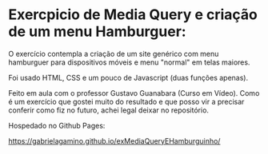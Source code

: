 # Exercpicio de Media Query e criação de um menu Hamburguer:

O exercício contempla a criação de um site genérico com menu hamburguer para dispositivos móveis e menu "normal" em telas maiores.

Foi usado HTML, CSS e um pouco de Javascript (duas funções apenas). 

Feito em aula com o professor Gustavo Guanabara (Curso em Vídeo).
Como é um exercício que gostei muito do resultado e que posso vir a precisar conferir como fiz no futuro, achei legal deixar no repositório.

Hospedado no Github Pages:

https://gabrielagamino.github.io/exMediaQueryEHamburguinho/

